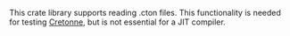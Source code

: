 This crate library supports reading .cton files. This functionality is needed
for testing [Cretonne](https://crates.io/crates/cretonne), but is not essential
for a JIT compiler.
